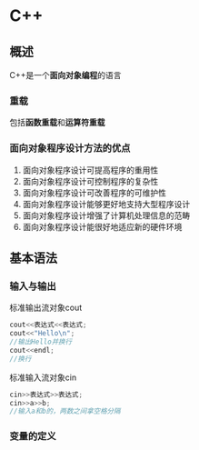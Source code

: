 # C++

## 概述

C++是一个**面向对象编程**的语言

### 重载

包括**函数重载**和**运算符重载**

### 面向对象程序设计方法的优点

1. 面向对象程序设计可提高程序的重用性
2. 面向对象程序设计可控制程序的复杂性
3. 面向对象程序设计可改善程序的可维护性
4. 面向对象程序设计能够更好地支持大型程序设计
5. 面向对象程序设计增强了计算机处理信息的范畴
6. 面向对象程序设计能很好地适应新的硬件环境

## 基本语法

### 输入与输出

标准输出流对象cout

```cpp
cout<<表达式<<表达式;
cout<<"Hello\n";
//输出Hello并换行
cout<<endl;
//换行
```

标准输入流对象cin

```cpp
cin>>表达式>>表达式;
cin>>a>>b;
//输入a和b的，两数之间拿空格分隔
```

### 变量的定义



